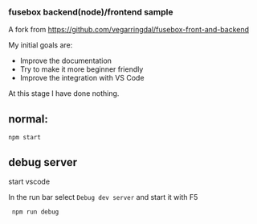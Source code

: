 ### fusebox backend(node)/frontend sample

A fork from https://github.com/vegarringdal/fusebox-front-and-backend

My initial goals are:
   - Improve the documentation
   - Try to make it more beginner friendly
   - Improve the integration with VS Code 

At this stage I have done nothing.

## normal:

```
npm start
```


## debug server

start vscode

In the run bar select `Debug dev server` and start it with F5
```
 npm run debug
```

